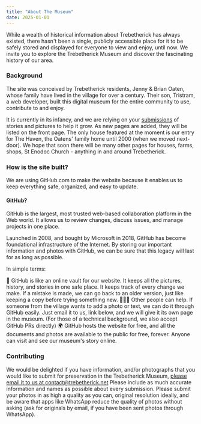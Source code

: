 ```yaml
---
title: "About The Museum"
date: 2025-01-01
---
```


While a wealth of historical information about Trebetherick has always existed, there hasn't been a single, publicly accessible place for it to be safely stored and displayed for everyone to view and enjoy, until now.
We invite you to explore the Trebetherick Museum and discover the fascinating history of our area.

### Background

The site was conceived by Trebetherick residents, Jenny & Brian Oaten, whose family have lived in the village for over a century. Their son, Tristram, a web developer, built this digital museum for the entire community to use, contribute to and enjoy.

It is currently in its infancy, and we are relying on your [submissions](mailto:contact@trebetherick.net) of stories and pictures to help it grow. As new pages are added, they will be listed on the front page. The only house featured at the moment is our entry for The Haven, the Oatens' family home until 2000 (when we moved next-door). We hope that soon there will be many other pages for houses, farms, shops, St Enodoc Church - anything in and around Trebetherick.

### How is the site built?

We are using GitHub.com to make the website because it enables us to keep everything safe, organized, and easy to update.

#### GitHub?

GitHub is the largest, most trusted web-based collaboration platform in the Web world. It allows us to review changes, discuss issues, and manage projects in one place.

Launched in 2008, and bought by Microsoft in 2018, GitHub has become foundational infrastructure of the Internet. By storing our important information and photos with GitHub, we can be sure that this legacy will last for as long as possible.

In simple terms:

🧺 GitHub is like an online vault for our website. It keeps all the pictures, history, and stories in one safe place. It keeps track of every change we make. If a mistake is made, we can go back to an older version, just like keeping a copy before trying something new.
🧑‍🤝‍🧑 Other people can help. If someone from the village wants to add a photo or text, we can do it through GitHub easily. Just email it to us, link below, and we will give it its own page in the museum. (For those of a technical background, we also accept GitHub PRs directly)
🌍 GitHub hosts the website for free, and all the documents and photos are available to the public for free, forever. Anyone can visit and see our museum's story online.

### Contributing

We would be delighted if you have information, and/or photographs that you would like to submit for preservation in the Trebetherick Museum, [please email it to us at contact@trebetherick.net](mailto:contact@trebetherick.net)
Please include as much accurate information and names as possible about every submission.
Please submit your photos in as high a quality as you can, original resolution ideally, and be aware that apps like WhatsApp reduce the quality of photos without asking (ask for originals by email, if you have been sent photos through WhatsApp).

